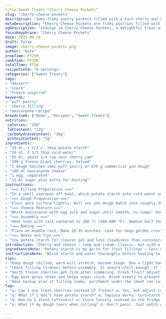 ```yaml
---
title:Sweet Treats "Cherry Cheese Pockets"
slug: "cherry-cheese-pockets"
description: "Semi-flaky pastry pockets filled with a tart cherry and cream cheese mixture. The filling is thickened with potato starch instead of cornstarch, and mascarpone replaces quark for a richer texture. The pastry lattice top vents steam for a crispy finish. Uses frozen cherries and tangy preserves. Baking times and steps slightly adjusted to optimize filling set and crust color. Ideal for quick dessert or snack. No nuts, naturally gluten-free pastry possible with store-bought dough alternatives."
metaDescription: "Cherry Cheese Pockets are flaky pastries filled with rich mascarpone and tart cherries. A unique treat with perfect appeal."
ogDescription: "Indulge in Cherry Cheese Pockets, a delightful treat with a crispy crust and creamy filling. Perfect for snacks or desserts."
focusKeyphrase: "Cherry Cheese Pockets"
date: 2025-08-28
draft: false
image: cherry-cheese-pockets.png
author: "Kate"
prepTime: PT25M
cookTime: PT35M
totalTime: PT1H
recipeYield: "6 servings"
categories: ["Sweet Treats"]
tags:
- "dessert"
- "snack"
- "French-inspired"
keywords:
- "puff pastry"
- "cherry filling"
- "mascarpone recipe"
breadcrumb: ["Home", "Recipes", "Sweet Treats"]
nutrition: 
 calories: "250"
 fatContent: "12g"
 carbohydrateContent: "30g"
 proteinContent: "5g"
ingredients:
- "20 ml, 1 1/3 c. tbsp potato starch"
- "50 ml, 3 1/3 tbsp cold water"
- "65 ml, about 1/4 cup sour cherry jam"
- "100 g frozen black cherries, halved"
- "2 dough batches semi-puff pastry or 675 g commercial pie dough"
- "100 ml mascarpone cheese"
- "1 egg, separated"
- "15 ml sugar plus extra for dusting"
instructions:
- "=== Filling Preparation ==="
- "In a small saucepan off heat, whisk potato starch into cold water until lump-free. Stir in jam. Place over medium-high heat. Whisk constantly. Mixture will thicken rapidly; keep stirring until it just starts to bubble, no large boil. Add frozen cherries. Simmer 2 minutes, stirring gently. Transfer to bowl, cover immediately to prevent skin. Allow to cool to room temp, then refrigerate 50-60 minutes until firm but pliable."
- "=== Dough Preparation ==="
- "Flour work surface lightly. Roll out one dough batch into roughly 30x20 cm rectangles. Cut each into six 10 cm squares. Arrange on parchment-lined baking sheet. On half the squares, score diagonal slits across center—enough to vent but not to cut through edges. Place baking sheets in freezer while preparing cheese filling."
- "=== Cheese Mixture ==="
- "Whisk mascarpone with egg yolk and sugar until smooth, no lumps. Keep refrigerated until ready."
- "=== Assembly ==="
- "Heat oven with rack centered to 200 °C (390-400 °F). Remove half the dough squares with no slits from fridge. Mound 1 tbsp cheese filling in center, leaving clear 2 cm border. Spoon 1 tbsp cherry filling over cheese. Brush edges with egg white. Top each with a vented square, matching edges. Press edges firmly with fork to seal; avoid overworking dough to prevent tough crust. Brush top with egg white, sprinkle sugar evenly."
- "=== Baking ==="
- "Place on middle rack. Bake 28-35 minutes. Look for deep golden crust with puffed edges. Filling should bubble slightly under vents but not leak. Remove when sides are firm, bottom crisp. Cool 10 minutes on rack before serving."
- "=== Notes and Tips ==="
- "Use potato starch for clearer gel and less cloudiness than cornstarch, holds up better under acidic cherry filling. Mascarpone adds moisture and silkiness; quark or cream cheese fine substitutes but cut back sugar slightly. Frozen cherries can be replaced with fresh if in season – omit simmer time accordingly. Pie dough from store works but semi-puff gives flakier rise. Egg wash adds shine and aids sugar adhesion - don’t skip. If filling seems too loose after chilling, stir in 1 tsp additional starch before filling. Overfilling leads to leaks, watch placement. Cool slightly or bites will spill hot filling. Store loosely covered to retain crispness."
introduction: "Cherry and cheese — tang and cream. Classic, but with a twist—masking dullness. Potato starch thickens so gel stays translucent not puddle-milky. Mascarpone for silk, not grainy quark this time. Frozen fruit keeps it easy and seasonal flavor hangs true. Dough? Semi-puff over plain pie dough when you want a puff, but plain dough works if pinched carefully. Latticed vents stop sogginess, letting steam sneak out while crust crisps up golden. Wait till filling firms chilled or risk sloppy pockets. Bake until dough peaks golden, pockets puffed, aroma bold, sugar melting on top. Eat warm but not molten; edges must hold or chaos. Aroma of butter, cherry, sugar caramelizing. No nuts. No gluten if you swap dough. Blue plate special meets kitchen pragmatism. Don't fuss too much; it's about balance and texture, no fluff."
ingredientsNote: "Potato starch is my go-to for fruit fillings — less cloudy, better set under acid than cornstarch. Sour cherry jam works best for sharpness; sweet jams will dull the profile. Frozen cherries save time and provide a firm texture after simmer. Mascarpone replaces quark here—a bit softer but richer and adds moisture, making filling luscious, so cut sugar just right or cookies get too sweet. Semi-puff pastry yields flaky structure without full lamination hassle. Commercial dough acceptable but watch handling to avoid toughness. Eggs split for wash and filling binder. Sugar sprinkled atop caramelizes, adding crunch and gloss. Substitutions: cream cheese for mascarpone, tapioca starch for potato if you can’t find it. Keep dough cold; warm dough tears easily on scoring and sealing."
instructionsNote: "Whisk starch and water thoroughly before heating to avoid lumps. Constant stirring during thickening is the key or you get gluey clumps or burnt bottom. Simmer preserves fruit integrity without crushing cherries. Chilling filling firms it so it doesn't leak, but don't freeze. Scoring dough lets steam escape; prevents sogginess and bubbling over. Don't skip freezing dough squares before assembly — prevents stretching and misshaping. Seal edges firmly with fork but don’t over-press or crust toughens. Egg white brush helps glue and adds golden sheen; brush evenly to avoid blisters. Bake in center rack for even heat circulation. Check color, not just time; peaks tell story — too pale is doughy, too dark is burnt. Cooling cools filling and firms up pockets for neat bites. Store loosely covered to keep crust crisp; airtight makes it soggy. Avoid too much filling; it’ll ooze and burn on pan. Sounds: gentle bubbling, crackling sugar. Smell: butter, cherry jam sweetness, faint caramel."
tips:
- "Keep dough chilled; warm will stretch, become tough. Use a light hand when rolling. Flour lightly. Score deliberately for steam escape. Too many slits can dry. Use a fork to seal edges, gently or risk tough crust. Watch baking time and color. Golden is key. If too pale, dough is gummy. Too dark? Burnt."
- "Check filling firmness before assembly. It should chill enough. If too loose, stir in a dash more starch. Lumpy filling leaks. Avoid overfilling, keep within clear border, edges must hold. Watch edges when sealing; press too firmly, lose flakiness. Remember, steam needs a path out. Bake until edges puffed and top crisp."
- "Smith frozen cherries get firm after simmering. Fresh fruit? Adjust cooking times. Sour jam,yes. Pleasant tartness lifts flavors. Sweet ones dull profiles. If using regular cream cheese, reduce sugar slightly — it’s richer. Semi-puff pastry adds flakiness without the hassle. Commercial dough? Acceptable, but handle with care!"
- "Egg wash gives sheen and helps sugar stick. Brush evenly to prevent lifting; keep it gentle. If they explode, cover baking sheet to catch drips. Listen; bubbling and crackling signals good things. Memorize aromas: sugar caramelizing, cherries heating, butter. Notes mean success. Cool slightly before biting; hot filling can burn."
- "Have backup plan if filling leaks; parchment under the sheet can catch spills. Store loosely covered; airtight makes them soggy. Or freeze unbaked pockets. Thaw in fridge before baking. Baking times may shift slightly depending on filling temperature. Remember to check color, not just time, for the best crust."
faq:
- "q: Can I use fresh cherries instead of frozen? a: Yes, but adjust cooking time; skip simmering. Fresh won't hold as well, so watch moisture. Cherries might need to be pitted and roughly chopped."
- "q: What if I don’t have potato starch? a: Tapioca works. Cornstarch's fine too, but can be cloudy. Starch helps filling stay clear and thick. Keep an eye on thickness — aim for firm but still spreadable."
- "q: How do I store leftovers? a: Store loosely covered in the fridge. Eat within a day or two. Can freeze unbaked. Bake straight from frozen; check for time. Feel for firmness and crust golden."
- "q: What if my dough tears when rolling? a: Don't panic. Just patch with a little extra; join edges carefully. Keep dough cold and flour lightly. Stretching means it's likely too warm."

---
```

